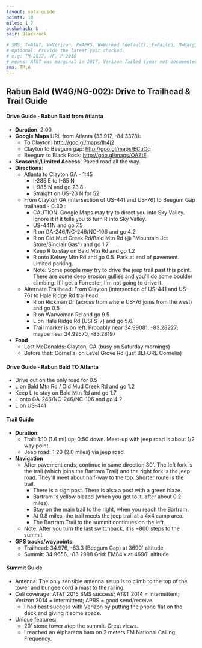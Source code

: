 ```yaml
---
layout: sota-guide
points: 10
miles: 1.7
bushwhack: N
pair: Blackrock

# SMS: T=AT&T, V=Verizon, P=APRS. W=Worked (default), F=Failed, M=Marginal (some failed).
# Optional: Provide the latest year checked.
# e.g: TM-2017, VF, P-2016
# means: AT&T was marginal in 2017, Verizon failed (year not documented), APRS worked in 2016.
sms: TM,A
---
```

Rabun Bald (W4G/NG-002): Drive to Trailhead & Trail Guide
--------------------------------------------------------
#### Drive Guide - Rabun Bald from Atlanta

* **Duration**: 2:00
* **Google Maps** URL from Atlanta (33.917, -84.3378):
    * To Clayton: http://goo.gl/maps/Ib4j2
    * Clayton to Beegum gap: http://goo.gl/maps/ECuOq
    * Beegum to Black Rock: http://goo.gl/maps/OAZtE
* **Seasonal/Limited Access**: Paved road all the way.
* **Directions**:
    * Atlanta to Clayton GA - 1:45
        * I-285 E to I-85 N
        * I-985 N and go 23.8
        * Straight on US-23 N for 52
    * From Clayton GA (intersection of US-441 and US-76) to Beegum Gap trailhead - 0:30 :
        * CAUTION: Google Maps may try to direct you into Sky Valley.  Ignore it if it tells you to turn R into Sky Valley.
        * US-441N and go 7.5
        * R on GA-246/NC-246/NC-106 and go 4.2
        * R on Old Mud Creek Rd/Bald Mtn Rd (@ "Mountain Jct Store/Sinclair Gas") and go 1.7
        * Keep R to stay on Bald Mtn Rd and go 1.2
        * R onto Kelsey Mtn Rd and go 0.5. Park at end of pavement.  Limited parking.
        * Note: Some people may try to drive the jeep trail past this point. There are some deep erosion gullies and you'll do some boulder climbing.  If I get a Forrester, I'm not going to drive it.
    * Alternate Trailhead: From Clayton (intersection of US-441 and US-76) to Hale Ridge Rd trailhead:
        * R on Rickman Dr (across from where US-76 joins from the west) and go 0.5
        * R on Warwoman Rd and go 9.5
        * L on Hale Ridge Rd (USFS-7) and go 5.6.
        * Trail marker is on left.  Probably near 34.99081, -83.28227; maybe near 34.99570, -83.28197
* **Food**
    * Last McDonalds: Clayton, GA (busy on Saturday mornings)
    * Before that: Cornelia, on Level Grove Rd (just BEFORE Cornelia)

#### Drive Guide - Rabun Bald TO Atlanta
* Drive out on the only road for 0.5
* L on Bald Mtn Rd / Old Mud Creek Rd and go 1.2
* Keep L to stay on Bald Mtn Rd and go 1.7
* L onto GA-246/NC-246/NC-106 and go 4.2
* L on US-441

#### Trail Guide

* **Duration**:
    * Trail: 1:10 (1.6 mi) up; 0:50 down. Meet-up with jeep road is about 1/2 way point.
    * Jeep road: 1:20 (2.0 miles) via jeep road
* **Navigation**
    * After pavement ends, continue in same direction 30'. The left fork is the trail (which joins the Bartram Trail) and the right fork is the jeep road.  They'll meet about half-way to the top.  Shorter route is the trail.
         * There is a sign post.  There is also a post with a green blaze.
         * Bartram is yellow blazed (when you get to it, after about 0.2 miles).
         * Stay on the main trail to the right, when you reach the Bartram.
         * At 0.8 miles, the trail meets the jeep trail at a 4x4 camp area.
         * The Bartram Trail to the summit continues on the left.
    * Note: After you turn the last switchback, it is ~800 steps to the summit
* **GPS tracks/waypoints**:
    * Trailhead: 34.976, -83.3 (Beegum Gap) at 3690' altitude
    * Summit: 34.9656, -83.2998   Grid: EM84ix at 4696' altitude

#### Summit Guide

* Antenna: The only sensible antenna setup is to climb to the top of the tower and bungee cord a mast to the railing.
* Cell coverage: AT&T 2015 SMS success; AT&T 2014 = intermittent; Verizon 2014 = intermittent; APRS = good send/receive.
    * I had best success with Verizon by putting the phone flat on the deck and giving it some space.
* Unique features:
    * 20' stone tower atop the summit.  Great views.
    * I reached an Alpharetta ham on 2 meters FM National Calling Frequency.
